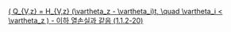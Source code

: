 <a href="#"
   onclick="window.open(
     '/eco2_guide_center/1.%20ECO2%20Logic%20Guide/Equation_diagram.html',
     'popupWindow',
     'width=800,height=600,scrollbars=yes,resizable=yes'
   ); return false;"
   class="equation-link">
  \( Q_{V,z} = H_{V,z} (\vartheta_z - \vartheta_i)t, \quad \vartheta_i < \vartheta_z \) 
  <span class="note">- 이하 열손실과 같음</span> <span class="eq-number">(1.1.2-20)</span>
</a>
